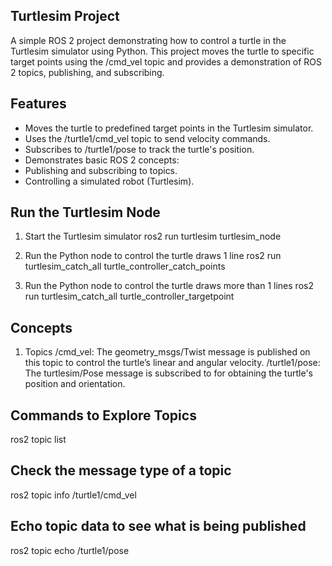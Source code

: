 ## Turtlesim Project
A simple ROS 2 project demonstrating how to control a turtle in the Turtlesim simulator using Python. This project moves the turtle to specific target points using the /cmd_vel topic and provides a demonstration of ROS 2 topics, publishing, and subscribing.

## Features
+ Moves the turtle to predefined target points in the Turtlesim simulator.
+ Uses the /turtle1/cmd_vel topic to send velocity commands.
+ Subscribes to /turtle1/pose to track the turtle's position.
+ Demonstrates basic ROS 2 concepts:
+ Publishing and subscribing to topics.
+ Controlling a simulated robot (Turtlesim).

## Run the Turtlesim Node
1. Start the Turtlesim simulator
   ros2 run turtlesim turtlesim_node
   
3. Run the Python node to control the turtle draws 1 line
   ros2 run turtlesim_catch_all turtle_controller_catch_points

5. Run the Python node to control the turtle draws more than 1 lines
   ros2 run turtlesim_catch_all turtle_controller_targetpoint

## Concepts
1. Topics
/cmd_vel:
The geometry_msgs/Twist message is published on this topic to control the turtle’s linear and angular velocity.
/turtle1/pose:
The turtlesim/Pose message is subscribed to for obtaining the turtle's position and orientation.

## Commands to Explore Topics
ros2 topic list

## Check the message type of a topic
ros2 topic info /turtle1/cmd_vel

## Echo topic data to see what is being published
ros2 topic echo /turtle1/pose


